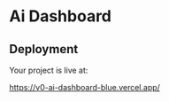 # Ai Dashboard


## Deployment

Your project is live at:

https://v0-ai-dashboard-blue.vercel.app/

